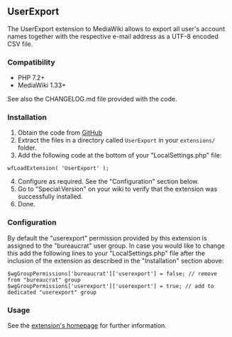 ## UserExport

The UserExport extension to MediaWiki allows to export all user's account names together with the respective
e-mail address as a UTF-8 encoded CSV file.


### Compatibility

* PHP 7.2+
* MediaWiki 1.33+

See also the CHANGELOG.md file provided with the code.


### Installation

1. Obtain the code from [GitHub](https://github.com/wikimedia/mediawiki-extensions-UserExport/releases)
2. Extract the files in a directory called `UserExport` in your `extensions/` folder.
3. Add the following code at the bottom of your "LocalSettings.php" file:  
```
wfLoadExtension( 'UserExport' );
```
4. Configure as required. See the "Configuration" section below.
5. Go to "Special:Version" on your wiki to verify that the extension was successfully installed.
6. Done.


### Configuration

By default the "userexport" permission provided by this extension is assigned to the "bureaucrat" user group.
In case you would like to change this add the following lines to your "LocalSettings.php" file after the
inclusion of the extension as described in the "Installation" section above:

```
$wgGroupPermissions['bureaucrat']['userexport'] = false; // remove from "bureaucrat" group
$wgGroupPermissions['userexport']['userexport'] = true; // add to dedicated "userexport" group
```

### Usage
See the [extension's homepage](https://www.mediawiki.org/wiki/Extension:UserExport) for further information.
